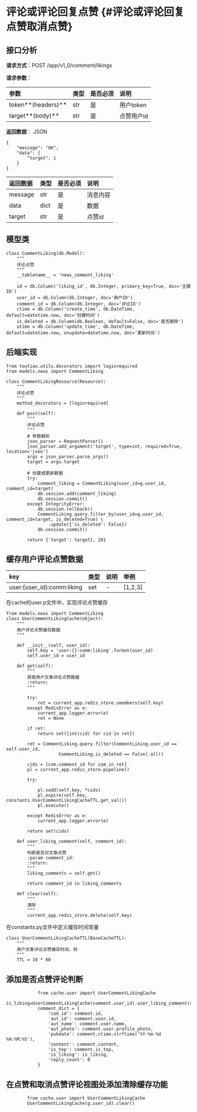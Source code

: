 # 评论或评论回复点赞 {#评论或评论回复点赞取消点赞}

## 接口分析

**请求方式**：POST /app/v1\_0/comment/likings

**请求参数**：

| 参数 | 类型 | 是否必须 | 说明 |
| :--- | :--- | :--- | :--- |
| token**\(headers\)** | str | 是 | 用户token |
| target**\(body\)** | str | 是 | 点赞用户id |

**返回数据**： JSON

```
{
    "message": "OK",
    "data": {
        "target": 1
    }
}
```

| 返回数据 | 类型 | 是否必须 | 说明 |
| :--- | :--- | :--- | :--- |
| message | str | 是 | 消息内容 |
| data | dict | 是 | 数据 |
| target | str | 是 | 点赞id |

## 模型类

```
class CommentLiking(db.Model):
    """
    评论点赞
    """
    __tablename__ = 'news_comment_liking'

    id = db.Column('liking_id', db.Integer, primary_key=True, doc='主键ID')
    user_id = db.Column(db.Integer, doc='用户ID')
    comment_id = db.Column(db.Integer, doc='评论ID')
    ctime = db.Column('create_time', db.DateTime, default=datetime.now, doc='创建时间')
    is_deleted = db.Column(db.Boolean, default=False, doc='是否删除')
    utime = db.Column('update_time', db.DateTime, default=datetime.now, onupdate=datetime.now, doc='更新时间')
```

## 后端实现

```
from toutiao.utils.decorators import loginrequired
from models.news import CommentLiking

class CommentLikingResource(Resource):
    """
    评论点赞
    """
    method_decorators = [loginrequired]

    def post(self):
        """
        评论点赞
        """
        # 参数解析
        json_parser = RequestParser()
        json_parser.add_argument('target', type=int, required=True, location='json')
        args = json_parser.parse_args()
        target = args.target

        # 创建或更新数据
        try:
            comment_liking = CommentLiking(user_id=g.user_id, comment_id=target)
            db.session.add(comment_liking)
            db.session.commit()
        except IntegrityError:
            db.session.rollback()
            CommentLiking.query.filter_by(user_id=g.user_id, comment_id=target, is_deleted=True) \
                .update({'is_deleted': False})
            db.session.commit()

        return {'target': target}, 201
```

## 缓存用户评论点赞数据

| key | 类型 | 说明 | 举例 |
| :--- | :--- | :--- | :--- |
| user:{user\_id}:comm:liking | set | - | \[1,2,3\] |

在cache的user.p文件中，实现评论点赞缓存

```
from models.news import CommentLiking
class UserCommentLikingCache(object):
    """
    用户评论点赞缓存数据
    """

    def __init__(self, user_id):
        self.key = 'user:{}:comm:liking'.format(user_id)
        self.user_id = user_id

    def get(self):
        """
        获取用户文章评论点赞数据
        :return:
        """

        try:
            ret = current_app.redis_store.smembers(self.key)
        except RedisError as e:
            current_app.logger.error(e)
            ret = None

        if ret:
            return set([int(cid) for cid in ret])

        ret = CommentLiking.query.filter(CommentLiking.user_id == self.user_id,
                    CommentLiking.is_deleted == False).all()

        cids = [com.comment_id for com in ret]
        pl = current_app.redis_store.pipeline()

        try:

            pl.sadd(self.key, *cids)
            pl.expire(self.key, constants.UserCommentLikingCacheTTL.get_val())
            pl.execute()

        except RedisError as e:
            current_app.logger.error(e)

        return set(cids)

    def user_liking_comment(self, comment_id):
        """
        判断是否对文章点赞
        :param comment_id:
        :return:
        """
        liking_comments = self.get()

        return comment_id in liking_comments

    def clear(self):
        """
        清除
        """
        current_app.redis_store.delete(self.key)
```

在constants.py文件中定义缓存时间常量

```
class UserCommentLikingCacheTTL(BaseCacheTTL):
    """
    用户文章评论点赞缓存时间，秒
    """
    TTL = 10 * 60
```

## 添加是否点赞评论判断

```
            from cache.user import UserCommentLikingCache
            is_liking=UserCommentLikingCache(comment.user_id).user_liking_comment(comment.id)
            comment_dict = {
                'com_id': comment.id,
                'aut_id': comment.user.id,
                'aut_name': comment.user.name,
                'aut_photo': comment.user.profile_photo,
                'pubdate': comment.ctime.strftime('%Y-%m-%d %H:%M:%S'),
                'content': comment.content,
                'is_top': comment.is_top,
                'is_liking': is_liking,
                'reply_count': 0
            }
```

## 在点赞和取消点赞评论视图处添加清除缓存功能

```
        from cache.user import UserCommentLikingCache
        UserCommentLikingCache(g.user_id).clear()
```



